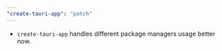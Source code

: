 ```yaml
---
"create-tauri-app": "patch"
---
```


* `create-tauri-app` handles different package managers usage better now.
